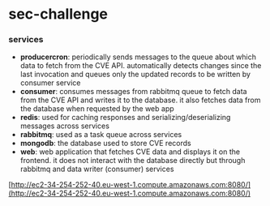# sec-challenge

### services
- **producercron**: periodically sends messages to the queue about which data to fetch from the CVE API. automatically detects changes since the last invocation and queues only the updated records to be written by consumer service
- **consumer**: consumes messages from rabbitmq queue to fetch data from the CVE API and writes it to the database. it also fetches data from the database when requested by the web app
- **redis**: used for caching responses and serializing/deserializing messages across services
- **rabbitmq**: used as a task queue across services
- **mongodb**: the database used to store CVE records
- **web**: web application that fetches CVE data and displays it on the frontend. it does not interact with the database directly but through rabbitmq and data writer (consumer) services

[http://ec2-34-254-252-40.eu-west-1.compute.amazonaws.com:8080/](http://ec2-34-254-252-40.eu-west-1.compute.amazonaws.com:8080/)
